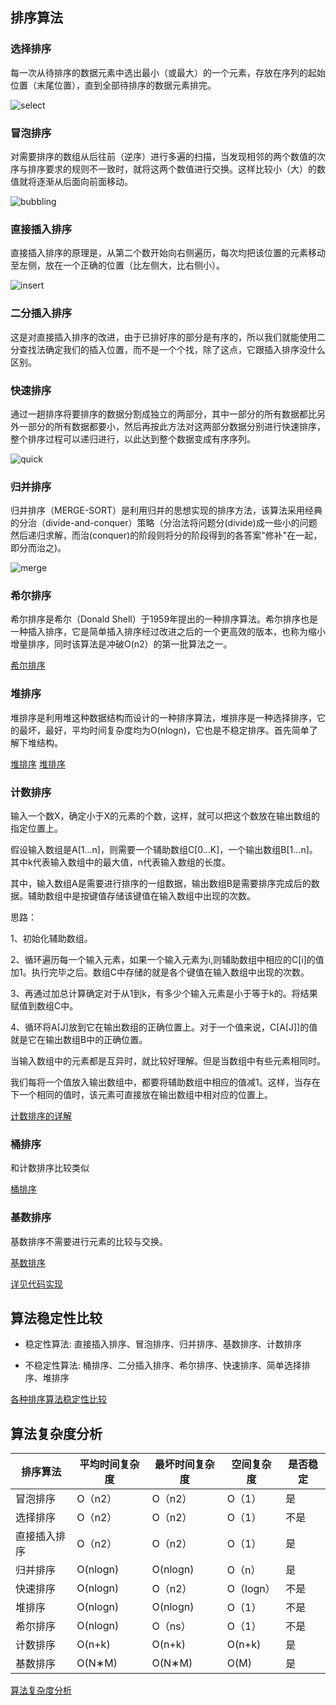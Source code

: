 ## 排序算法

### 选择排序
每一次从待排序的数据元素中选出最小（或最大）的一个元素，存放在序列的起始位置（末尾位置），直到全部待排序的数据元素排完。

![select](../images/select.jpg)

### 冒泡排序
对需要排序的数组从后往前（逆序）进行多遍的扫描，当发现相邻的两个数值的次序与排序要求的规则不一致时，就将这两个数值进行交换。这样比较小（大）的数值就将逐渐从后面向前面移动。

![bubbling](../images/bubbling.jpg)

### 直接插入排序
直接插入排序的原理是，从第二个数开始向右侧遍历，每次均把该位置的元素移动至左侧，放在一个正确的位置（比左侧大，比右侧小）。

![insert](../images/insert.png)

### 二分插入排序
这是对直接插入排序的改进，由于已排好序的部分是有序的，所以我们就能使用二分查找法确定我们的插入位置，而不是一个个找，除了这点，它跟插入排序没什么区别。

### 快速排序
通过一趟排序将要排序的数据分割成独立的两部分，其中一部分的所有数据都比另外一部分的所有数据都要小，然后再按此方法对这两部分数据分别进行快速排序，整个排序过程可以递归进行，以此达到整个数据变成有序序列。

![quick](../images/quick.png)

### 归并排序
归并排序（MERGE-SORT）是利用归并的思想实现的排序方法，该算法采用经典的分治（divide-and-conquer）策略（分治法将问题分(divide)成一些小的问题然后递归求解，而治(conquer)的阶段则将分的阶段得到的各答案"修补"在一起，即分而治之)。

![merge](../images/merge.png)

### 希尔排序
希尔排序是希尔（Donald Shell）于1959年提出的一种排序算法。希尔排序也是一种插入排序，它是简单插入排序经过改进之后的一个更高效的版本，也称为缩小增量排序，同时该算法是冲破O(n2）的第一批算法之一。

[希尔排序](https://www.cnblogs.com/skywang12345/p/3597597.html)

### 堆排序
堆排序是利用堆这种数据结构而设计的一种排序算法，堆排序是一种选择排序，它的最坏，最好，平均时间复杂度均为O(nlogn)，它也是不稳定排序。首先简单了解下堆结构。

[堆排序](https://www.cnblogs.com/chengxiao/p/6129630.html)
[堆排序](https://www.cnblogs.com/skywang12345/p/3602162.html)

### 计数排序
输入一个数X，确定小于X的元素的个数，这样，就可以把这个数放在输出数组的指定位置上。  

假设输入数组是A[1...n]，则需要一个辅助数组C[0...K]，一个输出数组B[1...n]。其中k代表输入数组中的最大值，n代表输入数组的长度。  

其中，输入数组A是需要进行排序的一组数据，输出数组B是需要排序完成后的数据。辅助数组中是按键值存储该键值在输入数组中出现的次数。  

思路：  

1、初始化辅助数组。

2、循环遍历每一个输入元素，如果一个输入元素为i,则辅助数组中相应的C[i]的值加1。执行完毕之后。数组C中存储的就是各个键值在输入数组中出现的次数。

3、再通过加总计算确定对于从1到k，有多少个输入元素是小于等于k的。将结果赋值到数组C中。

4、循环将A[J]放到它在输出数组的正确位置上。对于一个值来说，C[A[J]]的值就是它在输出数组B中的正确位置。

当输入数组中的元素都是互异时，就比较好理解。但是当数组中有些元素相同时。

我们每将一个值放入输出数组中，都要将辅助数组中相应的值减1。这样，当存在下一个相同的值时，该元素可直接放在输出数组中相对应的位置上。

[计数排序的详解](https://www.cnblogs.com/suvllian/p/5495780.html)

### 桶排序
和计数排序比较类似

[桶排序](https://blog.csdn.net/sunjinshengli/article/details/70738527)

### 基数排序

基数排序不需要进行元素的比较与交换。

[基数排序](https://blog.csdn.net/lemon_tree12138/article/details/51695211)


[详见代码实现](./code)

## 算法稳定性比较

- 稳定性算法: 直接插入排序、冒泡排序、归并排序、基数排序、计数排序

- 不稳定性算法: 桶排序、二分插入排序、希尔排序、快速排序、简单选择排序、堆排序

[各种排序算法稳定性比较](https://blog.csdn.net/qq_32146369/article/details/61418137)

## 算法复杂度分析

|排序算法|平均时间复杂度|最坏时间复杂度|空间复杂度|是否稳定|
|-------|------------|-----------|-------|-----------|
|冒泡排序|O（n2）|O（n2）|O（1）|是|
|选择排序|O（n2）|O（n2）|O（1）|不是|
|直接插入排序|O（n2）|O（n2）|O（1）|是|
|归并排序|O(nlogn)|O(nlogn)|O（n）|是|
|快速排序|O(nlogn)|O（n2）|O（logn）|不是|
|堆排序|O(nlogn)|O(nlogn)|O（1）|不是|
|希尔排序|O(nlogn)|O（ns）|O（1）|不是|
|计数排序|O(n+k)|O(n+k)|O(n+k)|是|
|基数排序|O(N∗M)|O(N∗M)|O(M)|是|

[算法复杂度分析](https://blog.csdn.net/yushiyi6453/article/details/76407640)